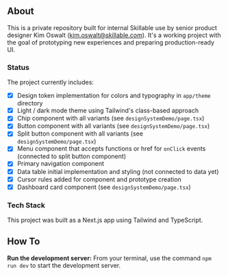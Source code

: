 ## About

This is a private repository built for internal Skillable use by senior product designer Kim Oswalt (<kim.oswalt@skillable.com>). It's a working project with the goal of prototyping new experiences and preparing production-ready UI.

### Status

The project currently includes:
- [X] Design token implementation for colors and typography in `app/theme` directory
- [X] Light / dark mode theme using Tailwind's class-based approach
- [X] Chip component with all variants (see `designSystemDemo/page.tsx`)
- [X] Button component with all variants (see `designSystemDemo/page.tsx`)
- [X] Split button component with all variants (see `designSystemDemo/page.tsx`)
- [X] Menu component that accepts functions or href for `onClick` events (connected to split button component)
- [X] Primary navigation component
- [X] Data table initial implementation and styling (not connected to data yet)
- [X] Cursor rules added for component and prototype creation
- [X] Dashboard card component (see `designSystemDemo/page.tsx`)

### Tech Stack

This project was built as a Next.js app using Tailwind and TypeScript.

## How To

**Run the development server:**
From your terminal, use the command `npm run dev` to start the development server.
